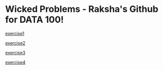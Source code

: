 # Wicked Problems - Raksha's Github for DATA 100!

[exercise1](exercise1.md)

[exercise2](exercise2.md)

[exercise3](exercise3.md)

[exercise4](exercise4.md)







